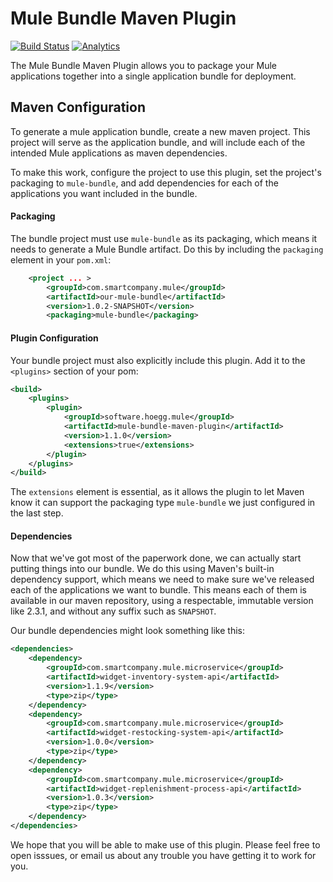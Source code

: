 Mule Bundle Maven Plugin
====================
[![Build Status](https://travis-ci.org/hoeggsoftware/mule-bundle-maven-plugin.svg?branch=master)](https://travis-ci.org/hoeggsoftware/mule-bundle-maven-plugin)
[![Analytics](https://hoegg-ga-beacon.appspot.com/UA-76227345-2/mule-bundle-maven-plugin)](https://github.com/hoeggsoftware/ga-beacon)

The Mule Bundle Maven Plugin allows you to package your Mule applications together into a single application bundle for
deployment.

Maven Configuration
----------------------------------------
To generate a mule application bundle, create a new maven project. This project will serve as the application bundle,
and will include each of the intended Mule applications as maven dependencies.

To make this work, configure the project to use this plugin, set the project's packaging to `mule-bundle`, and add
dependencies for each of the applications you want included in the bundle.

#### Packaging
The bundle project must use `mule-bundle` as its packaging, which means it needs to generate a Mule Bundle artifact.
Do this by including the `packaging` element in your `pom.xml`:

```xml
    <project ... > 
        <groupId>com.smartcompany.mule</groupId>
        <artifactId>our-mule-bundle</artifactId>
        <version>1.0.2-SNAPSHOT</version>
        <packaging>mule-bundle</packaging>
```

#### Plugin Configuration
Your bundle project must also explicitly include this plugin. Add it to the `<plugins>` section of your pom: 
```xml
<build>
    <plugins>
        <plugin>
            <groupId>software.hoegg.mule</groupId>
            <artifactId>mule-bundle-maven-plugin</artifactId>
            <version>1.1.0</version>
            <extensions>true</extensions>
        </plugin>
    </plugins>
</build>
```
The `extensions` element is essential, as it allows the plugin to let Maven know it can support the packaging type
`mule-bundle` we just configured in the last step.

#### Dependencies
Now that we've got most of the paperwork done, we can actually start putting things into our bundle. We do this
using Maven's built-in dependency support, which means we need to make sure we've released each of the applications
we want to bundle. This means each of them is available in our maven repository, using a respectable, immutable version
like 2.3.1, and without any suffix such as `SNAPSHOT`. 

Our bundle dependencies might look something like this:

```xml
<dependencies>
    <dependency>
        <groupId>com.smartcompany.mule.microservice</groupId>
        <artifactId>widget-inventory-system-api</artifactId>
        <version>1.1.9</version>
        <type>zip</type>
    </dependency>
    <dependency>
        <groupId>com.smartcompany.mule.microservice</groupId>
        <artifactId>widget-restocking-system-api</artifactId>
        <version>1.0.0</version>
        <type>zip</type>
    </dependency>
    <dependency>
        <groupId>com.smartcompany.mule.microservice</groupId>
        <artifactId>widget-replenishment-process-api</artifactId>
        <version>1.0.3</version>
        <type>zip</type>
    </dependency>
</dependencies>
```

We hope that you will be able to make use of this plugin. Please feel free to open isssues, or email us about any
trouble you have getting it to work for you. 